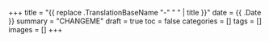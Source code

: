 +++
title = "{{ replace .TranslationBaseName "-" " " | title }}"
date = {{ .Date }}
summary =  "CHANGEME"
draft = true
toc = false
categories = []
tags = []
images = []
+++
